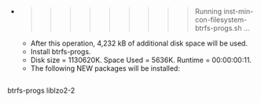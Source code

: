 * >>>>>>>>> Running inst-min-con-filesystem-btrfs-progs.sh ...
  * After this operation, 4,232 kB of additional disk space will be used.
  * Install btrfs-progs.
  * Disk size = 1130620K. Space Used = 5636K. Runtime = 00:00:00:11.
  * The following NEW packages will be installed:
  ```bash
btrfs-progs liblzo2-2
  ```
